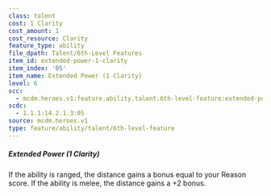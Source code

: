 ```yaml
---
class: talent
cost: 1 Clarity
cost_amount: 1
cost_resource: Clarity
feature_type: ability
file_dpath: Talent/6th-Level Features
item_id: extended-power-1-clarity
item_index: '05'
item_name: Extended Power (1 Clarity)
level: 6
scc:
  - mcdm.heroes.v1:feature.ability.talent.6th-level-feature:extended-power-1-clarity
scdc:
  - 1.1.1:14.2.1.3:05
source: mcdm.heroes.v1
type: feature/ability/talent/6th-level-feature
---
```


##### Extended Power (1 Clarity)

If the ability is ranged, the distance gains a bonus equal to your Reason score. If the ability is melee, the distance gains a +2 bonus.
